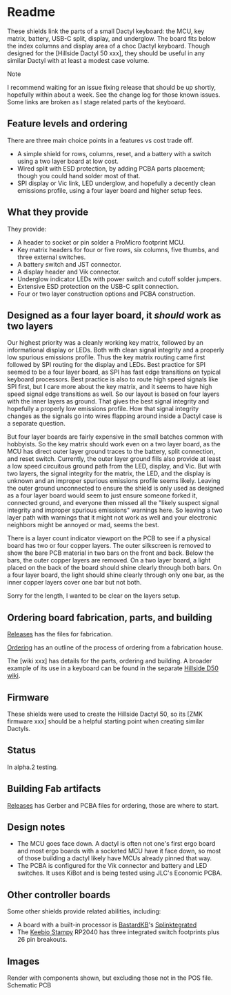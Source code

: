 # Readme

These shields link the parts of a small Dactyl keyboard:
 the MCU, key matrix, battery, USB-C split, display, and underglow.
The board fits below the index columns and display area of a
  choc Dactyl keyboard.
Though designed for the [Hillside Dactyl 50 xxx],
  they should be useful in any similar Dactyl with at least a
  modest case volume.

> [!Note]
> I recommend waiting for an issue fixing release that should be
> up shortly, hopefully within about a week.
> See the change log for those known issues.
> Some links are broken as I stage related parts of the keyboard.

## Feature levels and ordering

There are three main choice points in a features vs cost trade off.

- A simple shield for rows, columns, reset, and a battery with a switch
  using a two layer board at low cost.
- Wired split with ESD protection,
  by adding PCBA parts placement; though you could hand solder most of that.
- SPI display or Vic link, LED underglow,
  and hopefully a decently clean emissions profile,
  using a four layer board and higher setup fees.

## What they provide

They provide:

- A header to socket or pin solder a ProMicro footprint MCU.
- Key matrix headers for four or five rows, six columns,
   five thumbs, and three external switches.
- A battery switch and JST connector.
- A display header and Vik connector.
- Underglow indicator LEDs with power switch and cutoff solder jumpers.
- Extensive ESD protection on the USB-C split connection.
- Four or two layer construction options and PCBA construction.

## Designed as a four layer board, it *should* work as two layers

Our highest priority was a cleanly working key matrix,
 followed by an informational display or LEDs.
Both with clean signal integrity and a properly low
  spurious emissions profile.
Thus the key matrix routing came first
  followed by SPI routing for the display and LEDs.
Best practice for SPI seemed to be a four layer board,
    as SPI has fast edge transitions on typical keyboard processors.
Best practice is also to route high speed signals like SPI first,
    but I care more about the key matrix,
    and it seems to have high speed signal edge transitions as well.
So our layout is based on four layers with the inner layers as ground.
That gives the best signal integrity
  and hopefully a properly low emissions profile.
How that signal integrity changes as the signals go into wires
  flapping around inside a Dactyl case is a separate question.

But four layer boards are fairly expensive in the small batches
    common with hobbyists.
So the key matrix should work even on a two layer board,
    as the MCU has direct outer layer ground traces
    to the battery, split connection, and reset switch.
Currently, the outer layer ground fills also provide at least a low
    speed circuitous ground path from the LED, display, and Vic.
But with two layers,
  the signal integrity for the matrix, the LED, and the display is unknown
  and an improper spurious emissions profile seems likely.
Leaving the outer ground unconnected to ensure the shield is only used
  as designed as a four layer board
  would seem to just ensure someone forked it, connected ground,
  and everyone then missed all the
  "likely suspect signal integrity and improper spurious emissions"
  warnings here.
So leaving a two layer path with warnings
    that it might not work as well and your electronic neighbors
    might be annoyed or mad, seems the best.

There is a layer count indicator viewport on the PCB to see if a physical board
  has two or four copper layers.
The outer silkscreen is removed to show the bare PCB material in two bars
  on the front and back.
Below the bars, the outer copper layers are removed.
On a two layer board, a light placed on the back of the board
  should shine clearly through both bars.
On a four layer board, the light should shine clearly through only one bar,
  as the inner copper layers cover one bar but not both.

Sorry for the length, I wanted to be clear on the layers setup.

## Ordering board fabrication, parts, and building

[Releases]() has the files for fabrication.

[Ordering]() has an outline of the process of ordering from a
  fabrication house.

The [wiki xxx] has details for the parts, ordering and building.
A broader example of its use in a keyboard can be found in the
  separate [Hillside D50 wiki]().

## Firmware

These shields were used to create the Hillside Dactyl 50,
  so its [ZMK firmware xxx] should be a helpful starting point
  when creating similar Dactyls.

## Status

In alpha.2 testing.

## Building Fab artifacts

[Releases]() has Gerber and PCBA files for ordering,
  those are where to start.

## Design notes

- The MCU goes face down.
  A dactyl is often not one's first ergo board
  and most ergo boards with a socketed MCU have it face down,
  so most of those building a dactyl likely have MCUs already pinned that way.
- The PCBA is configured for the Vik connector and battery and LED switches.
  It uses KiBot and is being tested using JLC's Economic PCBA.

## Other controller boards

Some other shields provide related abilities, including:

- A board with a built-in processor is
[BastardKB](https://bastardkb.com/)'s [Splinktegrated](https://bastardkb.com/product/splinktegrated-rp2040-controller/)
- The [Keebio Stampy](https://keeb.io/products/stampy-prototypes-rp2040-usb-c-controller-board-for-handwiring)
   RP2040 has three integrated switch footprints plus 26 pin breakouts.

## Images

Render with components shown, but excluding those not in the POS file.
Schematic
PCB
